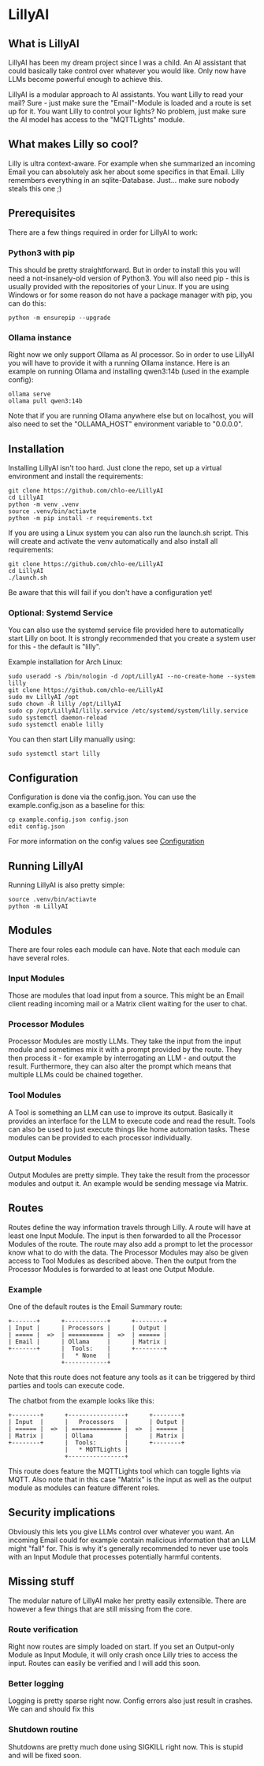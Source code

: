 # LillyAI

## What is LillyAI

LillyAI has been my dream project since I was a child.
An AI assistant that could basically take control over whatever you would like.
Only now have LLMs become powerful enough to achieve this.

LillyAI is a modular approach to AI assistants. You want Lilly to read your mail?
Sure - just make sure the "Email"-Module is loaded and a route is set up for it.
You want Lilly to control your lights?
No problem, just make sure the AI model has access to the "MQTTLights" module.

## What makes Lilly so cool?

Lilly is ultra context-aware.
For example when she summarized an incoming Email you can absolutely ask her about some specifics in that Email.
Lilly remembers everything in an sqlite-Database. Just... make sure nobody steals this one ;)

## Prerequisites

There are a few things required in order for LillyAI to work:

### Python3 with pip

This should be pretty straightforward. But in order to install this you will need a not-insanely-old version of Python3. 
You will also need pip - this is usually provided with the repositories of your Linux.
If you are using Windows or for some reason do not have a package manager with pip, you can do this:

```commandline
python -m ensurepip --upgrade
```

### Ollama instance

Right now we only support Ollama as AI processor.
So in order to use LillyAI you will have to provide it with a running Ollama instance.
Here is an example on running Ollama and installing qwen3:14b (used in the example config):

```commandline
ollama serve
ollama pull qwen3:14b
```

Note that if you are running Ollama anywhere else but on localhost, you will also need to set the "OLLAMA_HOST" environment variable to "0.0.0.0".

## Installation

Installing LillyAI isn't too hard. Just clone the repo, set up a virtual environment and install the requirements:

```commandline
git clone https://github.com/chlo-ee/LillyAI
cd LillyAI
python -m venv .venv
source .venv/bin/actiavte
python -m pip install -r requirements.txt
```

If you are using a Linux system you can also run the launch.sh script.
This will create and activate the venv automatically and also install all requirements:

```commandline
git clone https://github.com/chlo-ee/LillyAI
cd LillyAI
./launch.sh
```

Be aware that this will fail if you don't have a configuration yet!

### Optional: Systemd Service

You can also use the systemd service file provided here to automatically start Lilly on boot.
It is strongly recommended that you create a system user for this - the default is "lilly".

Example installation for Arch Linux:

```commandline
sudo useradd -s /bin/nologin -d /opt/LillyAI --no-create-home --system lilly
git clone https://github.com/chlo-ee/LillyAI
sudo mv LillyAI /opt
sudo chown -R lilly /opt/LillyAI
sudo cp /opt/LillyAI/lilly.service /etc/systemd/system/lilly.service
sudo systemctl daemon-reload
sudo systemctl enable lilly
```

You can then start Lilly manually using:

```commandline
sudo systemctl start lilly
```

## Configuration

Configuration is done via the config.json. You can use the example.config.json as a baseline for this:

```commandline
cp example.config.json config.json
edit config.json
```

For more information on the config values see [Configuration](./CONFIG.md)

## Running LillyAI

Running LillyAI is also pretty simple:

```commandline
source .venv/bin/actiavte
python -m LillyAI 
```

## Modules

There are four roles each module can have. Note that each module can have several roles.

### Input Modules

Those are modules that load input from a source.
This might be an Email client reading incoming mail or a Matrix client waiting for the user to chat.

### Processor Modules

Processor Modules are mostly LLMs.
They take the input from the input module and sometimes mix it with a prompt provided by the route.
They then process it - for example by interrogating an LLM - and output the result.
Furthermore, they can also alter the prompt which means that multiple LLMs could be chained together.

### Tool Modules

A Tool is something an LLM can use to improve its output.
Basically it provides an interface for the LLM to execute code and read the result.
Tools can also be used to just execute things like home automation tasks.
These modules can be provided to each processor individually.

### Output Modules

Output Modules are pretty simple.
They take the result from the processor modules and output it.
An example would be sending message via Matrix.

## Routes

Routes define the way information travels through Lilly.
A route will have at least one Input Module.
The input is then forwarded to all the Processor Modules of the route.
The route may also add a prompt to let the processor know what to do with the data.
The Processor Modules may also be given access to Tool Modules as described above.
Then the output from the Processor Modules is forwarded to at least one Output Module.

### Example

One of the default routes is the Email Summary route:

```
+-------+      +------------+      +--------+
| Input |      | Processors |      | Output |
| ===== |  =>  | ========== |  =>  | ====== |
| Email |      | Ollama     |      | Matrix |
+-------+      |  Tools:    |      +--------+
               |   * None   |
               +------------+
```

Note that this route does not feature any tools as it can be triggered by third parties and tools can execute code.

The chatbot from the example looks like this:

```
+--------+      +----------------+      +--------+
| Input  |      |   Processors   |      | Output |
| ====== |  =>  | ============== |  =>  | ====== |
| Matrix |      | Ollama         |      | Matrix |
+--------+      |  Tools:        |      +--------+
                |   * MQTTLights |
                +----------------+
```

This route does feature the MQTTLights tool which can toggle lights via MQTT.
Also note that in this case "Matrix" is the input as well as the output module as modules can feature different roles.

## Security implications

Obviously this lets you give LLMs control over whatever you want.
An incoming Email could for example contain malicious information that an LLM might "fall" for.
This is why it's generally recommended to never use tools with an Input Module that processes potentially harmful contents.

## Missing stuff

The modular nature of LillyAI make her pretty easily extensible.
There are however a few things that are still missing from the core.

### Route verification

Right now routes are simply loaded on start.
If you set an Output-only Module as Input Module, it will only crash once Lilly tries to access the input.
Routes can easily be verified and I will add this soon.

### Better logging

Logging is pretty sparse right now. Config errors also just result in crashes. We can and should fix this

### Shutdown routine

Shutdowns are pretty much done using SIGKILL right now. This is stupid and will be fixed soon.
